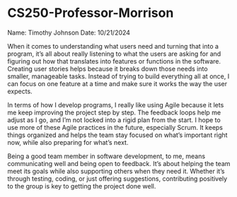# CS250-Professor-Morrison
Name: Timothy Johnson
Date: 10/21/2024

When it comes to understanding what users need and turning that into a program, it’s all about really listening to what the users are asking for and figuring out how that translates into features or functions in the software. Creating user stories helps because it breaks down those needs into smaller, manageable tasks. Instead of trying to build everything all at once, I can focus on one feature at a time and make sure it works the way the user expects.

In terms of how I develop programs, I really like using Agile because it lets me keep improving the project step by step. The feedback loops help me adjust as I go, and I’m not locked into a rigid plan from the start. I hope to use more of these Agile practices in the future, especially Scrum. It keeps things organized and helps the team stay focused on what’s important right now, while also preparing for what’s next.

Being a good team member in software development, to me, means communicating well and being open to feedback. It’s about helping the team meet its goals while also supporting others when they need it. Whether it’s through testing, coding, or just offering suggestions, contributing positively to the group is key to getting the project done well.
